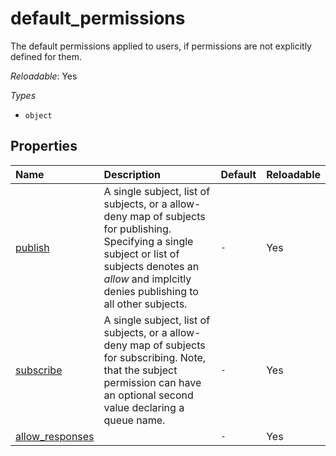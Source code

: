 # default_permissions

The default permissions applied to users, if permissions are
not explicitly defined for them.

*Reloadable*: Yes

*Types*

- `object`


## Properties

| Name | Description | Default | Reloadable |
| :--- | :---------- | :------ | :--------- |
| [publish](/ref/config/cluster/authorization/default_permissions/publish) | A single subject, list of subjects, or a allow-deny map of subjects for publishing. Specifying a single subject or list of subjects denotes an *allow* and implcitly denies publishing to all other subjects. | `-` | Yes |
| [subscribe](/ref/config/cluster/authorization/default_permissions/subscribe) | A single subject, list of subjects, or a allow-deny map of subjects for subscribing. Note, that the subject permission can have an optional second value declaring a queue name. | `-` | Yes |
| [allow_responses](/ref/config/cluster/authorization/default_permissions/allow_responses) |  | `-` | Yes |
